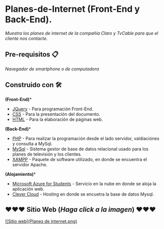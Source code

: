 # Planes-de-Internet (Front-End y Back-End).
_Muestra los planes de internet de la compañía Claro y TvCable para que el cliente nos contacte._

## Pre-requisitos 📋
_Navegador de smartphone o de computadora_

## Construido con 🛠️
**(Front-End)***
* [JQuery](https://jquery.com/) - Para programación Front-End.
* [CSS](https://www.w3.org/Style/CSS/Overview.en.html) - Para la presentación del documento.
* [HTML](https://rometools.github.io/rome/) - Para la elaboración de páginas web.

**(Back-End)***
* [PHP](https://www.php.net/) - Para realizar la programación desde el lado servidor, valdiaciónes y consulta a MySql.
* [MySql](https://www.mysql.com/) - Sistema gestor de base de datos relacional usado para los planes de televisión y los clientes.
* [XAMPP](https://www.apachefriends.org/es/index.html) - Paquete de software utilizado, en donde se encuentra el servidor Apache.

**(Alojamiento)***
* [Microsoft Azure for Students](https://azure.microsoft.com/es-es/) - Servicio en la nube en donde se aloja la aplicación web.
* [Clever Cloud](https://www.clever-cloud.com/en/mysql-hosting) - Hosting en donde se encuetra la base de datos Mysql.

## ❤️❤️❤️ Sitio Web (_Haga click a la imagen_) ❤️❤️❤️
[![Sitio web](Planes de internet.png)](https://andrescoxrocha.azurewebsites.net/)
